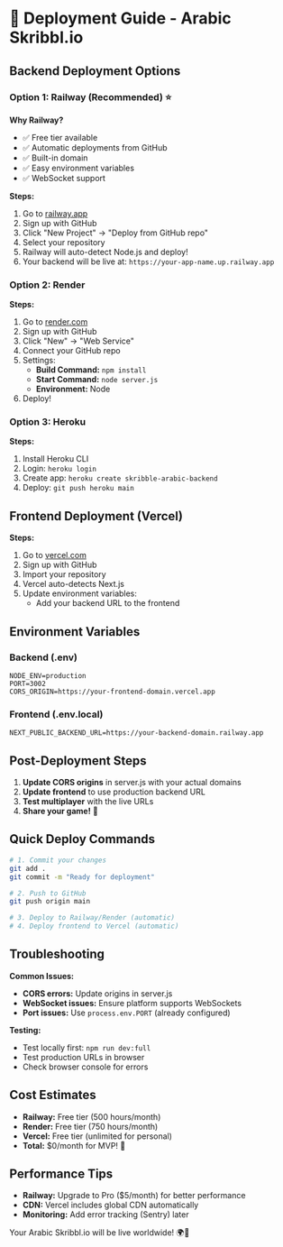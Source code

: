 # 🚀 Deployment Guide - Arabic Skribbl.io

## Backend Deployment Options

### Option 1: Railway (Recommended) ⭐

**Why Railway?**
- ✅ Free tier available
- ✅ Automatic deployments from GitHub
- ✅ Built-in domain
- ✅ Easy environment variables
- ✅ WebSocket support

**Steps:**
1. Go to [railway.app](https://railway.app)
2. Sign up with GitHub
3. Click "New Project" → "Deploy from GitHub repo"
4. Select your repository
5. Railway will auto-detect Node.js and deploy!
6. Your backend will be live at: `https://your-app-name.up.railway.app`

### Option 2: Render

**Steps:**
1. Go to [render.com](https://render.com)
2. Sign up with GitHub
3. Click "New" → "Web Service"
4. Connect your GitHub repo
5. Settings:
   - **Build Command:** `npm install`
   - **Start Command:** `node server.js`
   - **Environment:** Node
6. Deploy!

### Option 3: Heroku

**Steps:**
1. Install Heroku CLI
2. Login: `heroku login`
3. Create app: `heroku create skribble-arabic-backend`
4. Deploy: `git push heroku main`

## Frontend Deployment (Vercel)

**Steps:**
1. Go to [vercel.com](https://vercel.com)
2. Sign up with GitHub
3. Import your repository
4. Vercel auto-detects Next.js
5. Update environment variables:
   - Add your backend URL to the frontend

## Environment Variables

### Backend (.env)
```
NODE_ENV=production
PORT=3002
CORS_ORIGIN=https://your-frontend-domain.vercel.app
```

### Frontend (.env.local)
```
NEXT_PUBLIC_BACKEND_URL=https://your-backend-domain.railway.app
```

## Post-Deployment Steps

1. **Update CORS origins** in server.js with your actual domains
2. **Update frontend** to use production backend URL
3. **Test multiplayer** with the live URLs
4. **Share your game!** 🎉

## Quick Deploy Commands

```bash
# 1. Commit your changes
git add .
git commit -m "Ready for deployment"

# 2. Push to GitHub
git push origin main

# 3. Deploy to Railway/Render (automatic)
# 4. Deploy frontend to Vercel (automatic)
```

## Troubleshooting

**Common Issues:**
- **CORS errors:** Update origins in server.js
- **WebSocket issues:** Ensure platform supports WebSockets
- **Port issues:** Use `process.env.PORT` (already configured)

**Testing:**
- Test locally first: `npm run dev:full`
- Test production URLs in browser
- Check browser console for errors

## Cost Estimates

- **Railway:** Free tier (500 hours/month)
- **Render:** Free tier (750 hours/month)  
- **Vercel:** Free tier (unlimited for personal)
- **Total:** $0/month for MVP! 🎉

## Performance Tips

- **Railway:** Upgrade to Pro ($5/month) for better performance
- **CDN:** Vercel includes global CDN automatically
- **Monitoring:** Add error tracking (Sentry) later

Your Arabic Skribbl.io will be live worldwide! 🌍🎨 